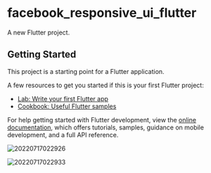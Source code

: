 # facebook_responsive_ui_flutter

A new Flutter project.

## Getting Started

This project is a starting point for a Flutter application.

A few resources to get you started if this is your first Flutter project:

- [Lab: Write your first Flutter app](https://docs.flutter.dev/get-started/codelab)
- [Cookbook: Useful Flutter samples](https://docs.flutter.dev/cookbook)

For help getting started with Flutter development, view the
[online documentation](https://docs.flutter.dev/), which offers tutorials,
samples, guidance on mobile development, and a full API reference.


![20220717022926](https://user-images.githubusercontent.com/42431637/179371930-e5fd10d7-11de-48b0-b927-e45efbbf62b3.jpg)

![20220717022933](https://user-images.githubusercontent.com/42431637/179371938-6f137bbb-6421-43f3-a457-225eaf9044db.jpg)

